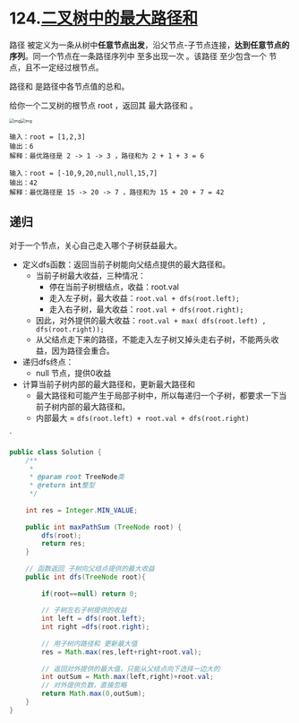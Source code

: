 # 124.[二叉树中的最大路径和](https://leetcode-cn.com/problems/binary-tree-maximum-path-sum)

路径 被定义为一条从树中**任意节点出发**，沿父节点-子节点连接，**达到任意节点的序列**。同一个节点在一条路径序列中 至多出现一次 。该路径 至少包含一个 节点，且不一定经过根节点。

路径和 是路径中各节点值的总和。

给你一个二叉树的根节点 root ，返回其 最大路径和 。

<img src="https://assets.leetcode.com/uploads/2020/10/13/exx1.jpg" alt="img" style="zoom:50%;" /><img src="https://assets.leetcode.com/uploads/2020/10/13/exx2.jpg" alt="img" style="zoom:50%;" /> 

```
输入：root = [1,2,3]
输出：6
解释：最优路径是 2 -> 1 -> 3 ，路径和为 2 + 1 + 3 = 6

输入：root = [-10,9,20,null,null,15,7]
输出：42
解释：最优路径是 15 -> 20 -> 7 ，路径和为 15 + 20 + 7 = 42

```



## 递归

对于一个节点，关心自己走入哪个子树获益最大。

- 定义dfs函数：返回当前子树能向父结点提供的最大路径和。
  - 当前子树最大收益，三种情况：
    - 停在当前子树根结点，收益：root.val
    - 走入左子树，最大收益：`root.val + dfs(root.left);`
    - 走入右子树，最大收益：`root.val + dfs(root.right);`
  - 因此，对外提供的最大收益：`root.val + max( dfs(root.left) , dfs(root.right));`
  - 从父结点走下来的路径，不能走入左子树又掉头走右子树，不能两头收益，因为路径会重合。
- 递归dfs终点：
  - null 节点，提供0收益
- 计算当前子树内部的最大路径和，更新最大路径和
  -  最大路径和可能产生于局部子树中，所以每递归一个子树，都要求一下当前子树内部的最大路径和。
  - 内部最大 = `dfs(root.left) + root.val + dfs(root.right)`

`

~~~java
public class Solution {
    /**
     * 
     * @param root TreeNode类 
     * @return int整型
     */
    
    int res = Integer.MIN_VALUE;
    
    public int maxPathSum (TreeNode root) {
        dfs(root);
        return res;
    }
    
    // 函数返回 子树向父结点提供的最大收益
    public int dfs(TreeNode root){
        
        if(root==null) return 0;
        
        // 子树左右子树提供的收益
        int left = dfs(root.left);
        int right =dfs(root.right);
        
        // 用子树内路径和 更新最大值
        res = Math.max(res,left+right+root.val);
        
        // 返回对外提供的最大值，只能从父结点向下选择一边大的
        int outSum = Math.max(left,right)+root.val;
        // 对外提供负数，直接忽略
        return Math.max(0,outSum);
    }
}
~~~

